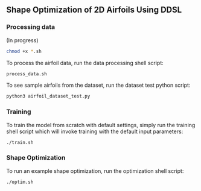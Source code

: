 ## Shape Optimization of 2D Airfoils Using DDSL

### Processing data
(In progress)
``` bash
chmod +x *.sh
```

To process the airfoil data, run the data processing shell script:
```bash
process_data.sh
```

To see sample airfoils from the dataset, run the dataset test python script:
```bash
python3 airfoil_dataset_test.py
```

### Training
To train the model from scratch with default settings, simply run the training shell script which will invoke training with the default input parameters:
```bash
./train.sh
```

### Shape Optimization
To run an example shape optimization, run the optimization shell script:
```bash
./optim.sh
```
